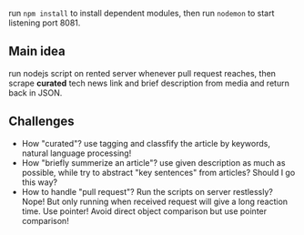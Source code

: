 run `npm install` to install dependent modules, then run `nodemon` to start listening port 8081.

## Main idea

run nodejs script on rented server whenever pull request reaches, then scrape **curated** tech news link and brief description from media and return back in JSON.

## Challenges

- How "curated"? use tagging and classfify the article by keywords, natural language processing!
- How "briefly summerize an article"? use given description as much as possible, while try to abstract "key sentences" from articles? Should I go this way?
- How to handle "pull request"? Run the scripts on server restlessly? Nope! But only running when received request will give a long reaction time. Use pointer! Avoid direct object comparison but use pointer comparison!
